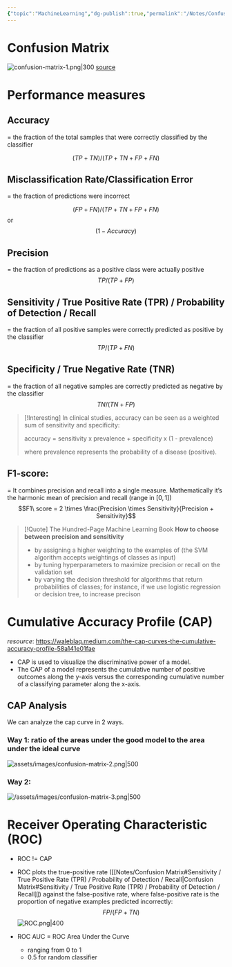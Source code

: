 ```yaml
---
{"topic":"MachineLearning","dg-publish":true,"permalink":"/Notes/Confusion Matrix/","dgPassFrontmatter":true,"noteIcon":""}
---
```



# Confusion Matrix
![confusion-matrix-1.png|300](/img/user/assets/images/confusion-matrix-1.png)
[source](https://towardsdatascience.com/confusion-matrix-for-your-multi-class-machine-learning-model-ff9aa3bf7826)

# Performance measures
## Accuracy 
= the fraction of the total samples that were correctly classified by the classifier

$$(TP+TN)/(TP+TN+FP+FN)$$
## Misclassification Rate/Classification Error
= the fraction of predictions were incorrect

$$(FP+FN)/(TP+TN+FP+FN)$$ or $$(1-Accuracy)$$
## Precision
= the fraction of predictions as a positive class were actually positive
$$TP/(TP+FP)$$
## Sensitivity / True Positive Rate (TPR) / Probability of Detection / Recall
= the fraction of all positive samples were correctly predicted as positive by the classifier
$$TP/(TP+FN)$$
## Specificity / True Negative Rate (TNR)
= the fraction of all negative samples are correctly predicted as negative by the classifier
$$TN/(TN+FP)$$
>[!Interesting]
>In clinical studies, accuracy can be seen as a weighted sum of sensitivity and specificity:
> 
>accuracy = sensitivity x prevalence + specificity x (1 - prevalence)
>
>where prevalence represents the probability of a disease (positive).

## F1-score: 
= It combines precision and recall into a single measure. Mathematically it’s the harmonic mean of precision and recall (range in $[0, 1]$)
$$F1\ score = 2 \times \frac{Precision \times Sensitivity}{Precision + Sensitivity}$$
>[!Quote] The Hundred-Page Machine Learning Book
>**How to choose between precision and sensitivity**
>- by assigning a higher weighting to the examples of (the SVM algorithm accepts weightings of classes as input)
>- by tuning hyperparameters to maximize precision or recall on the validation set
>- by varying the decision threshold for algorithms that return probabilities of classes; for instance, if we use logistic regression or decision tree, to increase precison

# Cumulative Accuracy Profile (CAP)
*resource*: https://waleblaq.medium.com/the-cap-curves-the-cumulative-accuracy-profile-58a141e01fae
 - CAP is used to visualize the discriminative power of a model. 
 - The CAP of a model represents the cumulative number of positive outcomes along the y-axis versus the corresponding cumulative number of a classifying parameter along the x-axis.
 ## CAP Analysis
We can analyze the cap curve in 2 ways.
 ### Way 1: ratio of the areas under the good model to the area under the ideal curve
 ![assets/images/confusion-matrix-2.png|500](/img/user/assets/images/confusion-matrix-2.png)
 ### Way 2:
![/assets/images/confusion-matrix-3.png|500](/img/user/assets/images/confusion-matrix-3.png)
# Receiver Operating Characteristic (ROC)
- ROC != CAP
- ROC plots the true-positive rate ([[Notes/Confusion Matrix#Sensitivity / True Positive Rate (TPR) / Probability of Detection / Recall\|Confusion Matrix#Sensitivity / True Positive Rate (TPR) / Probability of Detection / Recall]]) against the false-positive rate, where false-positive rate is the proportion of negative examples predicted incorrectly:$$FP/(FP+TN)$$
![ROC.png|400](/img/user/assets/images/ROC.png)

- ROC AUC = ROC Area Under the Curve
	- ranging from 0 to 1
	- 0.5 for random classifier
